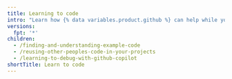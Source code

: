 ```yaml
---
title: Learning to code
intro: "Learn how {% data variables.product.github %} can help while you're learning to code."
versions:
  fpt: '*'
children:
  - /finding-and-understanding-example-code
  - /reusing-other-peoples-code-in-your-projects
  - /learning-to-debug-with-github-copilot
shortTitle: Learn to code
---
```

